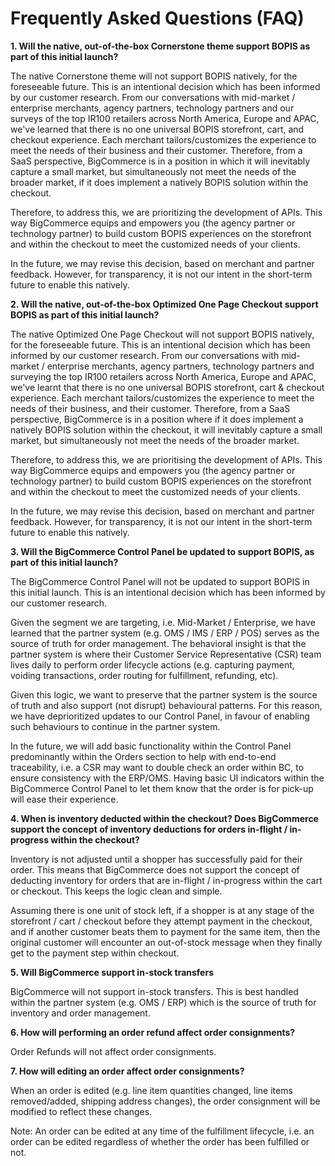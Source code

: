 # Frequently Asked Questions (FAQ)

**1. Will the native, out-of-the-box Cornerstone theme support BOPIS as part of this initial launch?**

The native Cornerstone theme will not support BOPIS natively, for the foreseeable future. This is an intentional decision which has been informed by our customer research. From our conversations with mid-market / enterprise merchants, agency partners, technology partners and our surveys of the top IR100 retailers across North America, Europe and APAC, we've learned that there is no one universal BOPIS storefront, cart, and checkout experience. Each merchant tailors/customizes the experience to meet the needs of their business and their customer. Therefore, from a SaaS perspective, BigCommerce is in a position in which it will inevitably capture a small market, but simultaneously not meet the needs of the broader market, if it does implement a natively BOPIS solution within the checkout.

Therefore, to address this, we are prioritizing the development of APIs. This way BigCommerce equips and empowers you (the agency partner or technology partner) to build custom BOPIS experiences on the storefront and within the checkout to meet the customized needs of your clients.

In the future, we may revise this decision, based on merchant and partner feedback. However, for transparency, it is not our intent in the short-term future to enable this natively.

**2. Will the native, out-of-the-box Optimized One Page Checkout support BOPIS as part of this initial launch?**

The native Optimized One Page Checkout will not support BOPIS natively, for the foreseeable future. This is an intentional decision which has been informed by our customer research. From our conversations with mid-market / enterprise merchants, agency partners, technology partners and surveying the top IR100 retailers across North America, Europe and APAC, we've learnt that there is no one universal BOPIS storefront, cart & checkout experience. Each merchant tailors/customizes the experience to meet the needs of their business, and their customer. Therefore, from a SaaS perspective, BigCommerce is in a position where if it does implement a natively BOPIS solution within the checkout, it will inevitably capture a small market, but simultaneously not meet the needs of the broader market.

Therefore, to address this, we are prioritising the development of APIs. This way BigCommerce equips and empowers you (the agency partner or technology partner) to build custom BOPIS experiences on the storefront and within the checkout to meet the customized needs of your clients.

In the future, we may revise this decision, based on merchant and partner feedback. However, for transparency, it is not our intent in the short-term future to enable this natively.

**3. Will the BigCommerce Control Panel be updated to support BOPIS, as part of this initial launch?**

The BigCommerce Control Panel will not be updated to support BOPIS in this initial launch. This is an intentional decision which has been informed by our customer research.

Given the segment we are targeting, i.e. Mid-Market / Enterprise, we have learned that the partner system (e.g. OMS / IMS / ERP / POS) serves as the source of truth for order management. The behavioral insight is that the partner system is where their Customer Service Representative (CSR) team lives daily to perform order lifecycle actions (e.g. capturing payment, voiding transactions, order routing for fulfillment, refunding, etc).

Given this logic, we want to preserve that the partner system is the source of truth and also support (not disrupt) behavioural patterns. For this reason, we have deprioritized updates to our Control Panel, in favour of enabling such behaviours to continue in the partner system.

In the future, we will add basic functionality within the Control Panel predominantly within the Orders section to help with end-to-end traceability, i.e. a CSR may want to double check an order within BC, to ensure consistency with the ERP/OMS. Having basic UI indicators within the BigCommerce Control Panel to let them know that the order is for pick-up will ease their experience.

**4. When is inventory deducted within the checkout? Does BigCommerce support the concept of inventory deductions for orders in-flight / in-progress within the checkout?**

Inventory is not adjusted until a shopper has successfully paid for their order. This means that BigCommerce does not support the concept of deducting inventory for orders that are in-flight / in-progress within the cart or checkout. This keeps the logic clean and simple.

Assuming there is one unit of stock left, if a shopper is at any stage of the storefront / cart / checkout before they attempt payment in the checkout, and if another customer beats them to payment for the same item, then the original customer will encounter an out-of-stock message when they finally get to the payment step within checkout.

**5. Will BigCommerce support in-stock transfers**

BigCommerce will not support in-stock transfers. This is best handled within the partner system (e.g. OMS / ERP) which is the source of truth for inventory and order management.

**6. How will performing an order refund affect order consignments?**

Order Refunds will not affect order consignments.

**7. How will editing an order affect order consignments?**

When an order is edited (e.g. line item quantities changed, line items removed/added, shipping address changes), the order consignment will be modified to reflect these changes.

Note: An order can be edited at any time of the fulfillment lifecycle, i.e. an order can be edited regardless of whether the order has been fulfilled or not.
